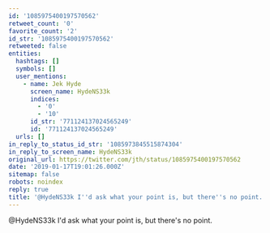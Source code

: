 ```yaml
---
id: '1085975400197570562'
retweet_count: '0'
favorite_count: '2'
id_str: '1085975400197570562'
retweeted: false
entities:
  hashtags: []
  symbols: []
  user_mentions:
    - name: Jek Hyde
      screen_name: HydeNS33k
      indices:
        - '0'
        - '10'
      id_str: '771124137024565249'
      id: '771124137024565249'
  urls: []
in_reply_to_status_id_str: '1085973845515874304'
in_reply_to_screen_name: HydeNS33k
original_url: https://twitter.com/jth/status/1085975400197570562
date: '2019-01-17T19:01:26.000Z'
sitemap: false
robots: noindex
reply: true
title: '@HydeNS33k I''d ask what your point is, but there''s no point.'
---
```


@HydeNS33k I'd ask what your point is, but there's no point.